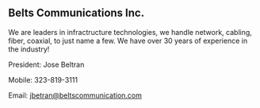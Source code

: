 ## Belts Communications Inc.

We are leaders in infractructure technologies, we handle network, cabling, fiber, coaxial, to just name a few. We have over 30 years of experience in the industry!

President: Jose Beltran

Mobile: 323-819-3111

Email: jbetran@beltscommunication.com


